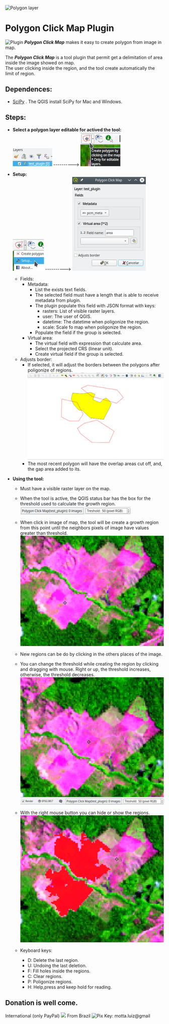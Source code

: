 ![Polygon layer](./resource/avatar.jpg "Me")  

# Polygon Click Map Plugin  
![Plugin](./resource/polygonclickmap.svg "Plugin") ***Polygon Click Map*** makes it easy to create polygon from image in map.  

The ***Polygon Click Map*** is a tool plugin that permit get a delimitation of area inside the image showed on map.  
The user clicking inside the region, and the tool create automatically the limit of region.  

## Dependences:  
* [SciPy](https://www.scipy.org/install.html) . The QGIS install SciPy for Mac and Windows.  

## Steps:

* **Select a polygon layer editable for actived the tool:**  
![Polygon layer](./resource_wiki/polygon_editable.png "Polygon editable") ----------> ![Plugin active](./resource_wiki/plugin_active.png "Plugin activate")
* **Setup:**  
![Setup](./resource_wiki/setup.png "Setup")  ----------> ![Dialog setup](./resource_wiki/setup_dlg.png "Dialog setup")  
  * Fields:
    * Metadata:
      * List the exists text fields.
      * The selected field must have a length that is able to receive metadata from plugin.
      * The plugin populate this field with JSON format with keys:
        * rasters: List of visible raster layers.
        * user: The user of QGIS.
        * datetime: The datetime when poligonize the region.
        * scale: Scale fo map when poligonize the region.
      * Populate the field if the group is selected.
    * Virtual area:
      * The virtual field with expression that calculate area.
      * Select the projected CRS (linear unit).
      * Create virtual field if the group is selected.
  * Adjusts border:
      * If selected, it will adjust the borders between the polygons after poligonize of regions.
  ![Ajusts border](./resource_wiki/ajustborder.gif "Adjusts border")
      * The most recent polygon will have the overlap areas cut off, and, the gap area added to its.

* **Using the tool:**    
  * Must have a visible raster layer on the map.
  * When the tool is active, the QGIS status bar has the box for the threshold used to calculate the growth region. ![Threshold](./resource_wiki/threshold_box.png "Threshold box")
  * When click in image of map, the tool will be create a growth region from this point until the neighbors pixels of image have  values greater than threshold.  
  ![Tool one click](./resource_wiki/tool_one_click.gif "Tool one click")
  * New regions can be do by clicking in the others places of the image.
  * You can change the threshold while creating the region by clicking and dragging with mouse. Right or up, the threshold increases, otherwise, the threshold decreases.  
  ![Tool drag](./resource_wiki/tool_drag.gif "Tool drag")
  * With the right mouse button you can hide or show the regions.  
  ![Tool right](./resource_wiki/tool_right.gif "Tool right")  

  * Keyboard keys:
    * D: Delete the last region.
    * U: Undoing the last deletion.
    * F: Fill holes inside the regions.
    * C: Clear regions.
    * P: Poligonize regions.
    * H: Help,press and keep hold for reading.
    
## Donation is well come.  
International (only PayPal)
[<img src="./resource/paypal.png">](https://www.paypal.com/donate?hosted_button_id=C28ATQWT4VTTQ) From Brazil ![Pix](./resource/pix.png "Pix") Key: motta.luiz@gmail



